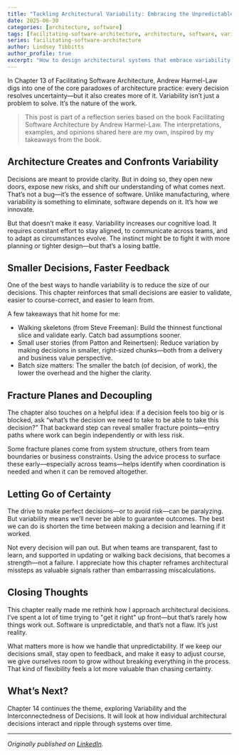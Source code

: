```yaml
---
title: "Tackling Architectural Variability: Embracing the Unpredictable"
date: 2025-06-30
categories: [architecture, software]
tags: [facilitating-software-architecture, architecture, software, variability, adaptability]
series: facilitating-software-architecture
author: Lindsey Tibbitts
author_profile: true
excerpt: "How to design architectural systems that embrace variability and unpredictability, building resilience and adaptability into your technical decisions and organizational processes."
---
```


In Chapter 13 of Facilitating Software Architecture, Andrew Harmel-Law digs into one of the core paradoxes of architecture practice: every decision resolves uncertainty—but it also creates more of it. Variability isn’t just a problem to solve. It’s the nature of the work.

> This post is part of a reflection series based on the book Facilitating Software Architecture by Andrew Harmel-Law. The interpretations, examples, and opinions shared here are my own, inspired by my takeaways from the book.

## Architecture Creates and Confronts Variability

Decisions are meant to provide clarity. But in doing so, they open new doors, expose new risks, and shift our understanding of what comes next. That’s not a bug—it’s the essence of software. Unlike manufacturing, where variability is something to eliminate, software depends on it. It’s how we innovate.

But that doesn’t make it easy. Variability increases our cognitive load. It requires constant effort to stay aligned, to communicate across teams, and to adapt as circumstances evolve. The instinct might be to fight it with more planning or tighter design—but that’s a losing battle.

## Smaller Decisions, Faster Feedback

One of the best ways to handle variability is to reduce the size of our decisions. This chapter reinforces that small decisions are easier to validate, easier to course-correct, and easier to learn from.

A few takeaways that hit home for me:

- Walking skeletons (from Steve Freeman): Build the thinnest functional slice and validate early. Catch bad assumptions sooner.
- Small user stories (from Patton and Reinertsen): Reduce variation by making decisions in smaller, right-sized chunks—both from a delivery and business value perspective.
- Batch size matters: The smaller the batch (of decision, of work), the lower the overhead and the higher the clarity.

## Fracture Planes and Decoupling

The chapter also touches on a helpful idea: if a decision feels too big or is blocked, ask “what’s the decision we need to take to be able to take this decision?” That backward step can reveal smaller fracture points—entry paths where work can begin independently or with less risk.

Some fracture planes come from system structure, others from team boundaries or business constraints. Using the advice process to surface these early—especially across teams—helps identify when coordination is needed and when it can be removed altogether.

## Letting Go of Certainty

The drive to make perfect decisions—or to avoid risk—can be paralyzing. But variability means we’ll never be able to guarantee outcomes. The best we can do is shorten the time between making a decision and learning if it worked.

Not every decision will pan out. But when teams are transparent, fast to learn, and supported in updating or walking back decisions, that becomes a strength—not a failure. I appreciate how this chapter reframes architectural missteps as valuable signals rather than embarrassing miscalculations.

## Closing Thoughts

This chapter really made me rethink how I approach architectural decisions. I’ve spent a lot of time trying to "get it right" up front—but that’s rarely how things work out. Software is unpredictable, and that’s not a flaw. It’s just reality.

What matters more is how we handle that unpredictability. If we keep our decisions small, stay open to feedback, and make it easy to adjust course, we give ourselves room to grow without breaking everything in the process. That kind of flexibility feels a lot more valuable than chasing certainty.

## What’s Next?

Chapter 14 continues the theme, exploring Variability and the Interconnectedness of Decisions. It will look at how individual architectural decisions interact and ripple through systems over time.

---

*Originally published on [LinkedIn](https://www.linkedin.com/pulse/tackling-architectural-variability-embracing-lindsey-tibbitts-cpo9c?trackingId=xIJB2iyWT%2BqphheIxwGzOw%3D%3D&lipi=urn%3Ali%3Apage%3Ad_flagship3_profile_view_base_recent_activity_content_view%3Bl3EtK1K6QJud98JNH1YPFQ%3D%3D).* 
